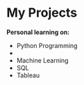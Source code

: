 # My Projects

<b>Personal learning on:</b>
<ul>
  <li>Python Programming<li>
  <li>Machine Learning</li>
  <li>SQL</li>
  <li>Tableau</li>
</ul>
